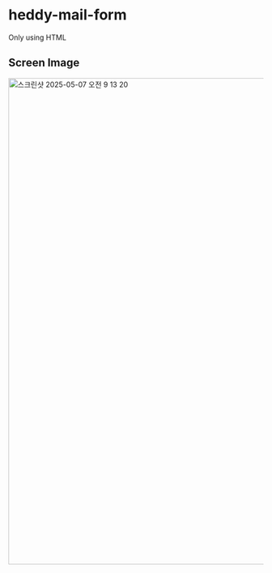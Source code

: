 # heddy-mail-form

Only using HTML

## Screen Image
<img width="960" alt="스크린샷 2025-05-07 오전 9 13 20" src="https://github.com/user-attachments/assets/ec104d28-5c1f-4801-81d0-a4bf94c6d8aa" />



